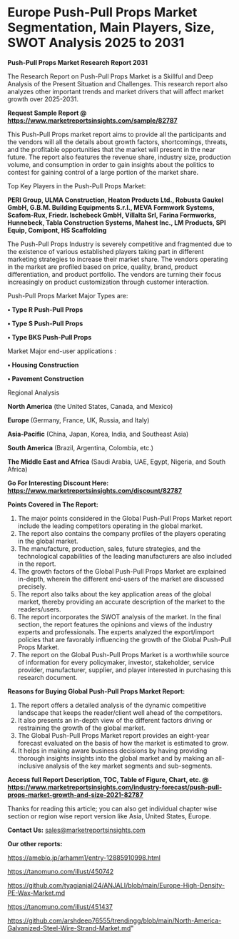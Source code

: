 # Europe Push-Pull Props Market Segmentation, Main Players, Size, SWOT Analysis 2025 to 2031

<strong>Push-Pull Props Market Research Report 2031</strong>

The Research Report on Push-Pull Props Market is a Skillful and Deep Analysis of the Present Situation and Challenges. This research report also analyzes other important trends and market drivers that will affect market growth over 2025-2031.

<strong>Request Sample Report @ <a href=https://www.marketreportsinsights.com/sample/82787>https://www.marketreportsinsights.com/sample/82787</a></strong>

This Push-Pull Props market report aims to provide all the participants and the vendors will all the details about growth factors, shortcomings, threats, and the profitable opportunities that the market will present in the near future. The report also features the revenue share, industry size, production volume, and consumption in order to gain insights about the politics to contest for gaining control of a large portion of the market share.

Top Key Players in the Push-Pull Props Market:

<strong>PERI Group, ULMA Construction, Heaton Products Ltd., Robusta Gaukel GmbH, G.B.M. Building Equipments S.r.l., MEVA Formwork Systems, Scafom-Rux, Friedr. Ischebeck GmbH, Villalta Srl, Farina Formworks, Hunnebeck, Tabla Construction Systems, Mahest Inc., LM Products, SPI Equip, Comipont, HS Scaffolding</strong>

The Push-Pull Props Industry is severely competitive and fragmented due to the existence of various established players taking part in different marketing strategies to increase their market share. The vendors operating in the market are profiled based on price, quality, brand, product differentiation, and product portfolio. The vendors are turning their focus increasingly on product customization through customer interaction.

Push-Pull Props Market Major Types are:

<strong>• Type R Push-Pull Props

• Type S Push-Pull Props

• Type BKS Push-Pull Props</strong>

Market Major end-user applications :

<strong>• Housing Construction

• Pavement Construction</strong>

Regional Analysis

</u><strong><b>North America</b></strong> (the United States, Canada, and Mexico)

<strong><b>Europe </b></strong>(Germany, France, UK, Russia, and Italy)

<strong><b>Asia-Pacific</b></strong> (China, Japan, Korea, India, and Southeast Asia)

<strong><b>South America</b></strong> (Brazil, Argentina, Colombia, etc.)

<strong><b>The Middle East and Africa</b></strong> (Saudi Arabia, UAE, Egypt, Nigeria, and South Africa)

<strong>Go For Interesting Discount Here: <a href=https://www.marketreportsinsights.com/discount/82787>https://www.marketreportsinsights.com/discount/82787</a></strong>

<strong>Points Covered in The Report:</strong>
<ol>
  <li>The major points considered in the Global Push-Pull Props Market report include the leading competitors operating in the global market.</li>
  <li>The report also contains the company profiles of the players operating in the global market.</li>
  <li>The manufacture, production, sales, future strategies, and the technological capabilities of the leading manufacturers are also included in the report.</li>
  <li>The growth factors of the Global Push-Pull Props Market are explained in-depth, wherein the different end-users of the market are discussed precisely.</li>
  <li>The report also talks about the key application areas of the global market, thereby providing an accurate description of the market to the readers/users.</li>
  <li>The report incorporates the SWOT analysis of the market. In the final section, the report features the opinions and views of the industry experts and professionals. The experts analyzed the export/import policies that are favorably influencing the growth of the Global Push-Pull Props Market.</li>
  <li>The report on the Global Push-Pull Props Market is a worthwhile source of information for every policymaker, investor, stakeholder, service provider, manufacturer, supplier, and player interested in purchasing this research document.</li>
</ol>
<strong>Reasons for Buying Global Push-Pull Props Market Report:</strong>

<ol>
  <li>The report offers a detailed analysis of the dynamic competitive landscape that keeps the reader/client well ahead of the competitors.</li>
  <li>It also presents an in-depth view of the different factors driving or restraining the growth of the global market.</li>
  <li>The Global Push-Pull Props Market report provides an eight-year forecast evaluated on the basis of how the market is estimated to grow.</li>
  <li>It helps in making aware business decisions by having providing thorough insights insights into the global market and by making an all-inclusive analysis of the key market segments and sub-segments.</li>
</ol>
<strong>Access full Report Description, TOC, Table of Figure, Chart, etc. @ <a href=https://www.marketreportsinsights.com/industry-forecast/push-pull-props-market-growth-and-size-2021-82787>https://www.marketreportsinsights.com/industry-forecast/push-pull-props-market-growth-and-size-2021-82787</a></strong>


Thanks for reading this article; you can also get individual chapter wise section or region wise report version like Asia, United States, Europe.

<strong>Contact Us:</strong>
sales@marketreportsinsights.com

<strong>Our other reports:</strong>

<a href=https://ameblo.jp/arhamm1/entry-12885910998.html>https://ameblo.jp/arhamm1/entry-12885910998.html</a>

<a href=https://tanomuno.com/illust/450742>https://tanomuno.com/illust/450742</a>

<a href=https://github.com/tyagianjali24/ANJALI/blob/main/Europe-High-Density-PE-Wax-Market.md>https://github.com/tyagianjali24/ANJALI/blob/main/Europe-High-Density-PE-Wax-Market.md</a>

<a href=https://tanomuno.com/illust/451437>https://tanomuno.com/illust/451437</a>

<a href=https://github.com/arshdeep76555/trendingg/blob/main/North-America-Galvanized-Steel-Wire-Strand-Market.md>https://github.com/arshdeep76555/trendingg/blob/main/North-America-Galvanized-Steel-Wire-Strand-Market.md</a>"
